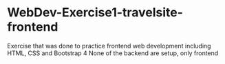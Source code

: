 # WebDev-Exercise1-travelsite-frontend
Exercise that was done to practice frontend web development including HTML, CSS and Bootstrap 4
None of the backend are setup, only frontend
